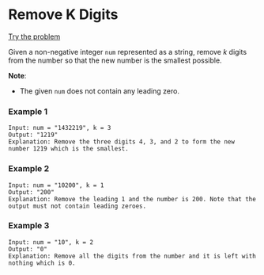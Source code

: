 # Remove K Digits
[Try the problem](https://leetcode.com/problems/remove-k-digits/)

Given a non-negative integer `num` represented as a string, remove *k* digits from the number so that the new number is the smallest possible.

**Note**: 
- The given `num` does not contain any leading zero.

### Example 1

```
Input: num = "1432219", k = 3
Output: "1219"
Explanation: Remove the three digits 4, 3, and 2 to form the new number 1219 which is the smallest.
```

### Example 2

```
Input: num = "10200", k = 1
Output: "200"
Explanation: Remove the leading 1 and the number is 200. Note that the output must not contain leading zeroes.
```

### Example 3

```
Input: num = "10", k = 2
Output: "0"
Explanation: Remove all the digits from the number and it is left with nothing which is 0.
```